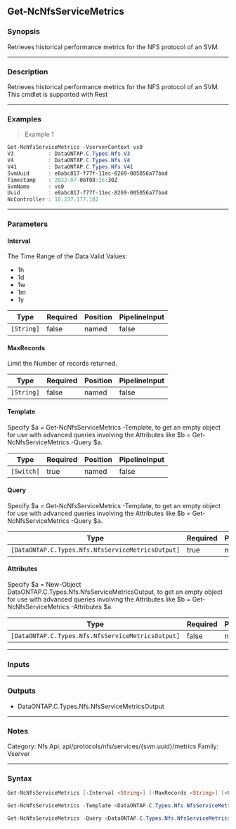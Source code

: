 Get-NcNfsServiceMetrics
-----------------------

### Synopsis
Retrieves historical performance metrics for the NFS protocol of an SVM.

---

### Description

Retrieves historical performance metrics for the NFS protocol of an SVM. This cmdlet is supported with Rest

---

### Examples
> Example 1

```PowerShell
Get-NcNfsServiceMetrics -VserverContext vs0
V3           : DataONTAP.C.Types.Nfs.V3
V4           : DataONTAP.C.Types.Nfs.V4
V41          : DataONTAP.C.Types.Nfs.V41
SvmUuid      : e8abc817-f77f-11ec-8269-005056a77bad
Timestamp    : 2022-07-06T08:26:30Z
SvmName      : vs0
Uuid         : e8abc817-f77f-11ec-8269-005056a77bad
NcController : 10.237.177.102

```

---

### Parameters
#### **Interval**
The Time Range of the Data
Valid Values:

* 1h
* 1d
* 1w
* 1m
* 1y

|Type      |Required|Position|PipelineInput|
|----------|--------|--------|-------------|
|`[String]`|false   |named   |false        |

#### **MaxRecords**
Limit the Number of records returned.

|Type      |Required|Position|PipelineInput|
|----------|--------|--------|-------------|
|`[String]`|false   |named   |false        |

#### **Template**
Specify $a = Get-NcNfsServiceMetrics -Template, to get an empty object for use with advanced queries involving the Attributes like $b = Get-NcNfsServiceMetrics -Query $a.

|Type      |Required|Position|PipelineInput|
|----------|--------|--------|-------------|
|`[Switch]`|true    |named   |false        |

#### **Query**
Specify $a = Get-NcNfsServiceMetrics -Template, to get an empty object for use with advanced queries involving the Attributes like $b = Get-NcNfsServiceMetrics -Query $a.

|Type                                             |Required|Position|PipelineInput|
|-------------------------------------------------|--------|--------|-------------|
|`[DataONTAP.C.Types.Nfs.NfsServiceMetricsOutput]`|true    |named   |false        |

#### **Attributes**
Specify $a = New-Object DataONTAP.C.Types.Nfs.NfsServiceMetricsOutput, to get an empty object for use with advanced queries involving the Attributes like $b = Get-NcNfsServiceMetrics -Attributes $a.

|Type                                             |Required|Position|PipelineInput|
|-------------------------------------------------|--------|--------|-------------|
|`[DataONTAP.C.Types.Nfs.NfsServiceMetricsOutput]`|false   |named   |false        |

---

### Inputs

---

### Outputs
* DataONTAP.C.Types.Nfs.NfsServiceMetricsOutput

---

### Notes
Category: Nfs
Api: api/protocols/nfs/services/{svm.uuid}/metrics
Family: Vserver

---

### Syntax
```PowerShell
Get-NcNfsServiceMetrics [-Interval <String>] [-MaxRecords <String>] [<CommonParameters>]
```
```PowerShell
Get-NcNfsServiceMetrics -Template <DataONTAP.C.Types.Nfs.NfsServiceMetricsOutput> [<CommonParameters>]
```
```PowerShell
Get-NcNfsServiceMetrics -Query <DataONTAP.C.Types.Nfs.NfsServiceMetricsOutput> [-Attributes <DataONTAP.C.Types.Nfs.NfsServiceMetricsOutput>] [<CommonParameters>]
```
